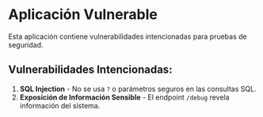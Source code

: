 # Aplicación Vulnerable

Esta aplicación contiene vulnerabilidades intencionadas para pruebas de seguridad.

## Vulnerabilidades Intencionadas:
1. **SQL Injection** - No se usa `?` o parámetros seguros en las consultas SQL.
2. **Exposición de Información Sensible** - El endpoint `/debug` revela información del sistema.
